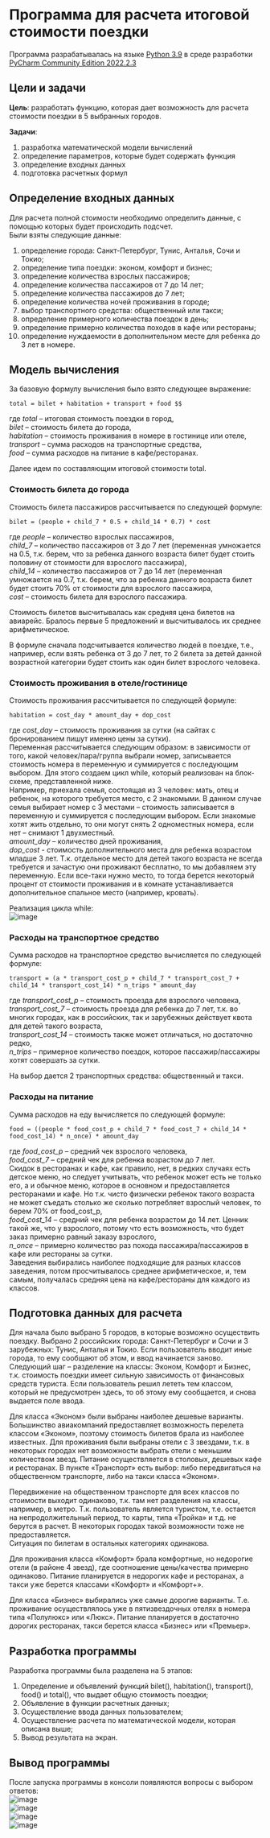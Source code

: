 # Программа для расчета итоговой стоимости поездки
Программа разрабатывалась на языке <a href = 'https://www.python.org/downloads/release/python-390/'>Python 3.9</a> в среде разработки <a href = 'https://www.jetbrains.com/ru-ru/pycharm/'>PyCharm Community Edition 2022.2.3</a>  
## Цели и задачи
<b>Цель</b>: разработать функцию, которая дает возможность для расчета стоимости поездки в 5 выбранных городов.  

<b>Задачи</b>:  
1. разработка математической модели вычислений  
2. определение параметров, которые будет содержать функция
3. определение входных данных
4. подготовка расчетных формул

## Определение входных данных  
Для расчета полной стоимости необходимо определить данные, с помощью которых будет происходить подсчет.  
Были взяты следующие данные:
1)	определение города: Санкт-Петербург, Тунис, Анталья, Сочи и Токио;
2)	определение типа поездки: эконом, комфорт и бизнес;
3)	определение количества взрослых пассажиров;
4)	определение количества пассажиров от 7 до 14 лет;
5)	определение количества пассажиров до 7 лет;
6)	определение количества ночей проживания в городе;
7)	выбор транспортного средства: общественный или такси;
8)	определение примерного количества поездок в день;
9)	определение примерно количества походов в кафе или рестораны;
10)	определение нуждаемости в дополнительном месте для ребенка до 3 лет в номере.

## Модель вычисления  
За базовую формулу вычисления было взято следующее выражение: 

` total = bilet + habitation + transport + food $$  `

где <i>total</i> – итоговая стоимость поездки в город,  
<i>bilet</i> – стоимость билета до города,  
<i>habitation</i> – стоимость проживания в номере в гостинице или отеле,  
<i>transport</i> – сумма расходов на транспортные средства,  
<i>food</i> – сумма расходов на питание в кафе/ресторанах.  

Далее идем по составляющим итоговой стоимости total.  

### Стоимость билета до города  
Стоимость билета пассажиров рассчитывается по следующей формуле:  

` bilet = (people + child_7 * 0.5 + child_14 * 0.7) * cost `  

где <i>people</i> – количество взрослых пассажиров,  
<i>child_7</i> – количество пассажиров от 3 до 7 лет (переменная умножается на 0.5, т.к. берем, что за ребенка данного возраста билет будет стоить половину от стоимости для взрослого пассажира),  
<i>child_14</i> – количество пассажиров от 7 до 14 лет (переменная умножается на 0.7, т.к. берем, что за ребенка данного возраста билет будет стоить 70% от стоимости для взрослого пассажира,  
<i>cost</i> – стоимость билета для взрослого пассажира.  

Стоимость билетов высчитывалась как средняя цена билетов на авиарейс. Бралось первые 5 предложений и высчитывалось их среднее арифметическое.  

В формуле сначала подсчитывается количество людей в поездке, т.е., например, если взять ребенка от 3 до 7 лет, то 2 билета за детей данной возрастной категории будет стоить как один билет взрослого человека.  

### Стоимость проживания в отеле/гостинице  
Стоимость проживания рассчитывается по следующей формуле:  

` habitation = cost_day * amount_day + dop_cost ` 

где <i>cost_day</i> – стоимость проживания за сутки (на сайтах с бронированием пишут именно цены за сутки).  
Переменная рассчитывается следующим образом: в зависимости от того, какой человек/пара/группа выбрали номер, записывается стоимость номера в переменную и суммируется с последующим выбором. Для этого создаем цикл while, который реализован на блок-схеме, представленной ниже.  
Например, приехала семья, состоящая из 3 человек: мать, отец и ребенок, на которого требуется место, с 2 знакомыми. В данном
случае семья выбирает номер с 3 местами – стоимость записывается в переменную и суммируется с последующим выбором. Если знакомые хотят жить отдельно, то они могут снять 2 одноместных номера, если нет – снимают 1 двухместный.  
<i>amount_day</i> – количество дней проживания,  
<i>dop_cost</i> - стоимость дополнительного места для ребенка возрастом младше 3 лет. Т.к. отдельное место для детей такого возраста не всегда требуется и зачастую они проживают бесплатно, то мы добавляем эту переменную. Если все-таки нужно место, то тогда берется некоторый процент от стоимости проживания и в комнате устанавливается дополнительное спальное место (например, кровать).  

Реализация цикла while:  
![image](https://github.com/ksen322/university-projects/assets/119673458/47aa9c9c-199b-4b06-9d0b-b9ecdd82eebd)  

### Расходы на транспортное средство  
Сумма расходов на транспортное средство вычисляется по следующей формуле:  

` transport = (a * transport_cost_p + child_7 * transport_cost_7 + child_14 * transport_cost_14) * n_trips * amount_day `  

где <i>transport_cost_p</i> – стоимость проезда для взрослого человека,  
<i>transport_cost_7</i> – стоимость проезда для ребенка до 7 лет, т.к. во многих городах, как в российских, так и зарубежных действует квота для детей такого возраста,  
<i>transport_cost_14</i> – стоимость также может отличаться, но достаточно редко,  
<i>n_trips</i> – примерное количество поездок, которое пассажир/пассажиры хотят совершать за сутки.  

На выбор дается 2 транспортных средства: общественный и такси.  

### Расходы на питание  
Сумма расходов на еду вычисляется по следующей формуле:  

` food = ((people * food_cost_p + child_7 * food_cost_7 + child_14 * food_cost_14) * n_once) * amount_day `  

где <i>food_cost_p</i> – средний чек взрослого человека,  
<i>food_cost_7</i> – средний чек для ребенка возрастом до 7 лет.  
Скидок в ресторанах и кафе, как правило, нет, в редких случаях есть детское меню, но следует учитывать, что ребенок может есть не только его, а и обычное меню, которое в основном и предоставляется ресторанами и кафе. Но т.к. чисто физически ребенок такого возраста не может съедать столько же сколько потребляет взрослый человек, то берем 70% от food_cost_p,  
<i>food_cost_14</i> – средний чек для ребенка возрастом до 14 лет. Ценник такой же, что у взрослого, потому что есть возможность, что будет заказ примерно равный заказу взрослого,  
<i>n_once</i> – примерно количество раз похода пассажира/пассажиров в кафе или рестораны за сутки.  
Заведения выбирались наиболее подходящие для разных классов заведения, потом просчитывалось среднее арифметическое, и, тем самым, получалась средняя цена на кафе/рестораны для каждого из классов.  

## Подготовка данных для расчета  
Для начала было выбрано 5 городов, в которые возможно осуществить поездку. Выбрано 2 российских города: Санкт-Петербург и Сочи и 3 зарубежных: Тунис, Анталья и Токио. Если пользователь вводит иные города, то ему сообщают об этом, и ввод начинается заново.  
Следующий шаг – разделение на классы: Эконом, Комфорт и Бизнес, т.к. стоимость поездки имеет сильную зависимость от финансовых средств туриста. Если пользователь решил лететь тем классом, который не предусмотрен здесь, то об этому ему сообщается, и снова выдается поле ввода.  

Для класса «Эконом» были выбраны наиболее дешевые варианты. Большинство авиакомпаний предоставляет возможность перелета классом «Эконом», поэтому стоимость билетов брала из наиболее известных. Для проживания были выбраны отели с 3 звездами, т.к. в некоторых городах нет возможности выбрать отели с меньшим количеством звезд. Питание осуществляется в столовых, дешевых кафе и ресторанах. В пункте «Транспорт» есть выбор: либо передвигаться на общественном транспорте, либо на такси класса «Эконом».  

Передвижение на общественном транспорте для всех классов по стоимости выходит одинаково, т.к. там нет разделения на классы, например, в метро. Т.к. пользователь является туристом, т.е. остается на непродолжительный период, то карты, типа «Тройка» и т.д. не берутся в расчет. В некоторых городах такой возможности тоже не предоставляется.  
Ситуация по билетам в остальных категориях одинакова.  

Для проживания класса «Комфорт» брала комфортные, но недорогие отели (в районе 4 звезд), где соотношение цены/качества примерно одинаково. Питание планируется в недорогих кафе и ресторанах, а такси уже берется классами «Комфорт» и «Комфорт+».  

Для класса «Бизнес» выбирались уже самые дорогие варианты. Т.е. проживание осуществлялось уже в пятизвездочных отелях в номера типа «Полулюкс» или «Люкс». Питание планируется в достаточно дорогих ресторанах, такси берется класса «Бизнес» или «Премьер».  

## Разработка программы  
Разработка программы была разделена на 5 этапов:  
1)	Определение и объявлений функций bilet(), habitation(), transport(), food() и total(), что выдает общую стоимость поездки;
2)	Объявление в функции расчетных данных;
3)	Осуществление ввода данных пользователем;
4)	Осуществление расчета по математической модели, которая описана выше;
5)	Вывод результата на экран.  

## Вывод программы  
После запуска программы в консоли появляются вопросы с выбором ответов:  
![image](https://github.com/ksen322/university-projects/assets/119673458/0b51d978-ef6e-411d-99b5-41246f2c596d)  
![image](https://github.com/ksen322/university-projects/assets/119673458/2c878e73-78ae-49e9-92df-6eca8dd782a2)  
![image](https://github.com/ksen322/university-projects/assets/119673458/5abfef9d-1f58-4f40-99a0-a56406fb4f53)  
![image](https://github.com/ksen322/university-projects/assets/119673458/0b0f9e0d-1de0-4fe6-bd08-e0cc3e4babb1)



